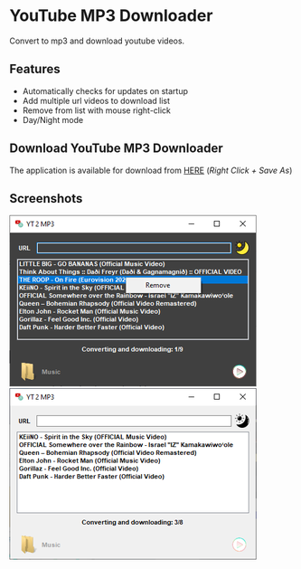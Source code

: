 # YouTube MP3 Downloader

Convert to mp3 and download youtube videos.

## Features

- Automatically checks for updates on startup
- Add multiple url videos to download list
- Remove from list with mouse right-click
- Day/Night mode


## Download YouTube MP3 Downloader

The application is available for download from [HERE](https://github.com/oiproks/YouTube-MP3-Downloader/blob/master/Contents/YouTube-MP3-Downloader.zip?raw=true) (_Right Click + Save As_)

## Screenshots
![Screenshots](/Contents/Screen.png)
![Screenshots](/Contents/Screen_1.png)
